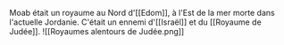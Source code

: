 Moab était un royaume au Nord d'[[Edom]], à l'Est de la mer morte dans l'actuelle Jordanie.
C'était un ennemi d'[[Israël]] et du [[Royaume de Judée]].
![[Royaumes alentours de Judée.png]]